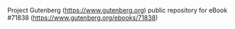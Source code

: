 Project Gutenberg (https://www.gutenberg.org) public repository
for eBook #71838 (https://www.gutenberg.org/ebooks/71838)
